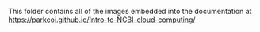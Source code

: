 This folder contains all of the images embedded into the documentation at https://parkcoj.github.io/Intro-to-NCBI-cloud-computing/
